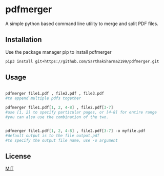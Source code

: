 # pdfmerger

A simple python based command line utility to merge and split PDF files.

## Installation

Use the package manager pip to install pdfmerger

```bash
pip3 install git+https://github.com/SarthakSharma2199/pdfmerger.git
```

## Usage

```python

pdfmerger file1.pdf , file2.pdf , file3.pdf
#to append multiple pdfs together

pdfmerger file1.pdf[1, 2, 4-8] , file2.pdf[3-7]
#use [1, 2] to specify particular pages, or [4-8] for entire range
#you can also use the combination of the two.


pdfmerger file1.pdf[1, 2, 4-8] , file2.pdf[3-7] -o myfile.pdf
#default output is to the file output.pdf
#to specify the output file name, use -o argument

```



## License
[MIT](https://choosealicense.com/licenses/mit/)
